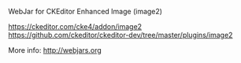 WebJar for CKEditor Enhanced Image (image2)

https://ckeditor.com/cke4/addon/image2
https://github.com/ckeditor/ckeditor-dev/tree/master/plugins/image2

More info: http://webjars.org
